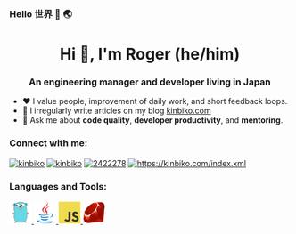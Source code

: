 ### Hello 世界 👋 🌏

<h1 align="center">Hi 👋, I'm Roger (he/him)</h1>
<h3 align="center">An engineering manager and developer living in Japan</h3>

- ♥️ I value people, improvement of daily work, and short feedback loops.
- 📝 I irregularly write articles on my blog [kinbiko.com](https://kinbiko.com)
- 💬 Ask me about **code quality**, **developer productivity**, and **mentoring**.

<h3 align="left">Connect with me:</h3>
<p align="left">
<a href="https://twitter.com/kinbiko" target="blank"><img align="center" src="https://cdn.jsdelivr.net/npm/simple-icons@3.0.1/icons/twitter.svg" alt="kinbiko" height="30" width="40" /></a>
<a href="https://linkedin.com/in/kinbiko" target="blank"><img align="center" src="https://cdn.jsdelivr.net/npm/simple-icons@3.0.1/icons/linkedin.svg" alt="kinbiko" height="30" width="40" /></a>
<a href="https://stackoverflow.com/users/2422278" target="blank"><img align="center" src="https://cdn.jsdelivr.net/npm/simple-icons@3.0.1/icons/stackoverflow.svg" alt="2422278" height="30" width="40" /></a>
<a href="https://kinbiko.com/index.xml" target="blank"><img align="center" src="https://cdn.jsdelivr.net/npm/simple-icons@3.0.1/icons/rss.svg" alt="https://kinbiko.com/index.xml" height="30" width="40" /></a>
</p>

<h3 align="left">Languages and Tools:</h3>
<p align="left">
  <a href="https://golang.org" target="_blank">
    <img src="https://raw.githubusercontent.com/devicons/devicon/master/icons/go/go-original.svg" alt="go" width="40" height="40"/>
  </a>
  <a href="https://www.java.com" target="_blank">
    <img src="https://raw.githubusercontent.com/devicons/devicon/master/icons/java/java-original.svg" alt="java" width="40" height="40"/>
  </a>
  <a href="https://developer.mozilla.org/en-US/docs/Web/JavaScript" target="_blank">
    <img src="https://raw.githubusercontent.com/devicons/devicon/master/icons/javascript/javascript-original.svg" alt="javascript" width="40" height="40"/>
  </a>
  <a href="https://www.ruby-lang.org/en/" target="_blank">
    <img src="https://raw.githubusercontent.com/devicons/devicon/master/icons/ruby/ruby-original.svg" alt="ruby" width="40" height="40"/>
  </a>
</p>
